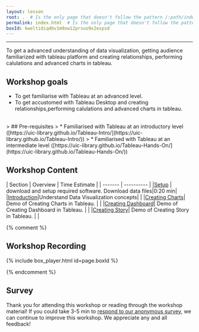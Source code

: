 ```yaml
---
layout: lesson
root: .  # Is the only page that doesn't follow the pattern /:path/index.html
permalink: index.html  # Is the only page that doesn't follow the pattern /:path/index.html
boxId: kweltidiq4bv1m9ow12prsuo9x2espsd
---
```



-------------------------------------------
To get a advanced understanding of data visualization, getting audience familiarized with tableau platform and creating relationships, 
performing calulations and advanced charts in tableau.


## Workshop goals
- To get familiarise with Tableau at an advanced level.
- To get accustomed with Tableau Desktop and creating relationships,performing calulations and advanced charts in tableau.

<br>
> ## Pre-requisites
> * Familiarised with Tableau at an introductory level ([https://uic-library.github.io/Tableau-Intro/](https://uic-library.github.io/Tableau-Intro/))
> * Familiarised with Tableau at an intermediate level ([https://uic-library.github.io/Tableau-Hands-On/](https://uic-library.github.io/Tableau-Hands-On/)) 


## Workshop Content 

| Section    | Overview | Time Estimate |
| ------- | ---------- |
|[Setup](https://uic-library.github.io/workshop-template/00-setup/index.html)    | download and setup required software. Download data files|0:20 min|
|[Introduction](https://uic-library.github.io/Tableau-Hands-On/01-introduction/index.html)|Understand Data Visualization concepts| | 
|[Creating Charts](https://uic-library.github.io/Tableau-Hands-On/02-Creating-Charts/index.html)| Demo of Creating Charts in Tableau. | | 
|[Creating Dashboard](https://uic-library.github.io/Tableau-Hands-On/03-Creating-Dashboard/index.html)| Demo of Creating Dashboard in Tableau. | | 
|[Creating Story](https://uic-library.github.io/Tableau-Hands-On/04-Creating-Story/index.html)| Demo of Creating Story in Tableau. | | 

{% comment %}

## Workshop Recording

{% include box_player.html id=page.boxId %}

{% endcomment %}

## Survey

Thank you for attending this workshop or reading through the workshop material! If you could take 3-5 min to [respond to our anonymous survey](https://uic.ca1.qualtrics.com/jfe/form/SV_5bYL8vP2EqGbAmW), we can continue to improve this workshop. We appreciate any and all feedback!



